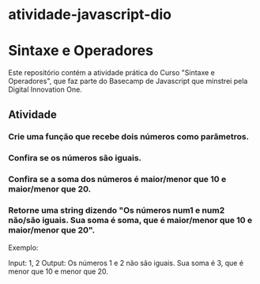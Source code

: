 # atividade-javascript-dio
# Sintaxe e Operadores
Este repositório contém a atividade prática do Curso "Sintaxe e Operadores", que faz parte do Basecamp de Javascript que minstrei pela Digital Innovation One.

## Atividade
### Crie uma função que recebe dois números como parâmetros.
### Confira se os números são iguais.
### Confira se a soma dos números é maior/menor que 10 e maior/menor que 20.
### Retorne uma string dizendo "Os números num1 e num2 não/são iguais. Sua soma é soma, que é maior/menor que 10 e maior/menor que 20".
Exemplo:

Input: 1, 2
Output: Os números 1 e 2 não são iguais. Sua soma é 3, que é menor que 10 e menor que 20.
